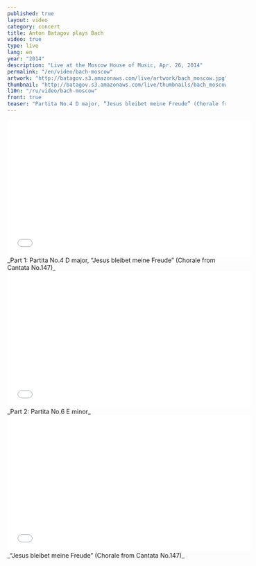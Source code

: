 ```yaml
---
published: true
layout: video
category: concert
title: Anton Batagov plays Bach
video: true
type: live
lang: en
year: "2014"
description: "Live at the Moscow House of Music, Apr. 26, 2014"
permalink: "/en/video/bach-moscow"
artwork: "http://batagov.s3.amazonaws.com/live/artwork/bach_moscow.jpg"
thumbnail: "http://batagov.s3.amazonaws.com/live/thumbnails/bach_moscow_thumb.jpg"
l10n: "/ru/video/bach-moscow"
front: true
teaser: "Partita No.4 D major, “Jesus bleibet meine Freude” (Chorale from Cantata No.147), Partita No.6 E minor"
---
```


<iframe id="partita-4" width="560" height="315" src="//www.youtube.com/embed/2p5OiaIsZL8" frameborder="0" allowfullscreen></iframe>  
_Part 1: Partita No.4 D major, “Jesus bleibet meine Freude” (Chorale from Cantata No.147)_  
  
<iframe id="partita-6" width="560" height="315" src="//www.youtube.com/embed/LbSFqlqd9QU" frameborder="0" allowfullscreen></iframe>  
_Part 2: Partita No.6 E minor_
  
<iframe id="chorale" width="560" height="315" src="//www.youtube.com/embed/NWlx4Gipn74" frameborder="0" allowfullscreen></iframe>  
_“Jesus bleibet meine Freude” (Chorale from Cantata No.147)_